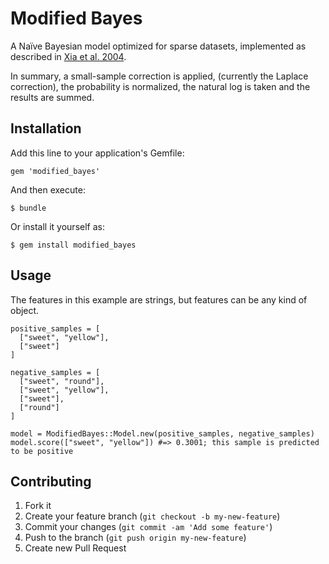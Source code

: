 # Modified Bayes

A Naïve Bayesian model optimized for sparse datasets, implemented as described in [Xia et al. 2004](http://dx.doi.org/10.1021/jm0303195).

In summary, a small-sample correction is applied, (currently the Laplace correction), the probability is normalized, the natural log is taken and the results are summed.

## Installation

Add this line to your application's Gemfile:

    gem 'modified_bayes'

And then execute:

    $ bundle

Or install it yourself as:

    $ gem install modified_bayes

## Usage

The features in this example are strings, but features can be any kind of object.

    positive_samples = [
      ["sweet", "yellow"],
      ["sweet"]
    ]

    negative_samples = [
      ["sweet", "round"],
      ["sweet", "yellow"],
      ["sweet"],
      ["round"]
    ]

    model = ModifiedBayes::Model.new(positive_samples, negative_samples)
    model.score(["sweet", "yellow"]) #=> 0.3001; this sample is predicted to be positive

## Contributing

1. Fork it
2. Create your feature branch (`git checkout -b my-new-feature`)
3. Commit your changes (`git commit -am 'Add some feature'`)
4. Push to the branch (`git push origin my-new-feature`)
5. Create new Pull Request
